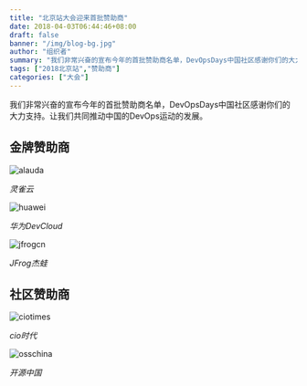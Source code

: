 ```yaml
---
title: "北京站大会迎来首批赞助商"
date: 2018-04-03T06:44:46+08:00
draft: false
banner: "/img/blog-bg.jpg"
author: "组织者"
summary: "我们非常兴奋的宣布今年的首批赞助商名单，DevOpsDays中国社区感谢你们的大力支持。让我们共同推动中国的DevOps运动的发展。"
tags: ["2018北京站","赞助商"]
categories: ["大会"]
---
```



我们非常兴奋的宣布今年的首批赞助商名单，DevOpsDays中国社区感谢你们的大力支持。让我们共同推动中国的DevOps运动的发展。


## 金牌赞助商

![alauda](/old/alauda.png)

*灵雀云* 

![huawei](/old/huawei.png)

*华为DevCloud* 

![jfrogcn](/old/jfrogcn.png)

*JFrog杰蛙* 

## 社区赞助商

![ciotimes](/old/ciotimes.png)

*cio时代* 

![osschina](/old/osschina.png)

*开源中国* 


